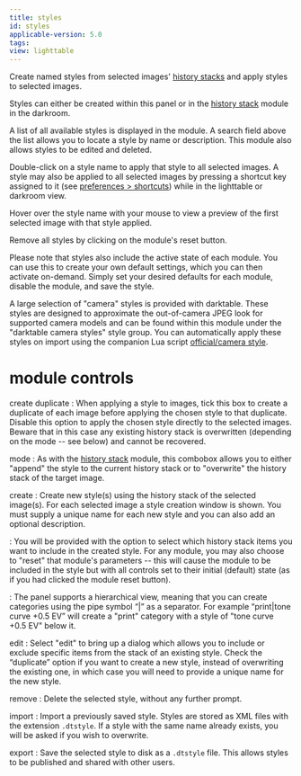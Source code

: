 ```yaml
---
title: styles
id: styles
applicable-version: 5.0
tags: 
view: lighttable
---
```


Create named styles from selected images' [history stacks](../../../darkroom/pixelpipe/history-stack.md) and apply styles to selected images. 

Styles can either be created within this panel or in the [history stack](../darkroom/history-stack.md) module in the darkroom.

A list of all available styles is displayed in the module. A search field above the list allows you to locate a style by name or description. This module also allows styles to be edited and deleted.

Double-click on a style name to apply that style to all selected images.  A style may also be applied to all selected images by pressing a shortcut key assigned to it (see [preferences > shortcuts](../../../preferences-settings/shortcuts.md)) while in the lighttable or darkroom view.

Hover over the style name with your mouse to view a preview of the first selected image with that style applied.

Remove all styles by clicking on the module's reset button.

Please note that styles also include the active state of each module. You can use this to create your own default settings, which you can then activate on-demand. Simply set your desired defaults for each module, disable the module, and save the style.

A large selection of "camera" styles is provided with darktable. These styles are designed to approximate the out-of-camera JPEG look for supported camera models and can be found within this module under the "darktable camera styles" style group. You can automatically apply these styles on import using the companion Lua script [official/camera style](https://docs.darktable.org/lua/stable/lua.scripts.manual/scripts/official/apply_camera_style/).

# module controls

create duplicate
: When applying a style to images, tick this box to create a duplicate of each image before applying the chosen style to that duplicate. Disable this option to apply the chosen style directly to the selected images. Beware that in this case any existing history stack is overwritten (depending on the mode -- see below) and cannot be recovered.

mode
: As with the [history stack](./history-stack.md) module, this combobox allows you to either "append" the style to the current history stack or to "overwrite" the history stack of the target image.

create
: Create new style(s) using the history stack of the selected image(s). For each selected image a style creation window is shown. You must supply a unique name for each new style and you can also add an optional description.

: You will be provided with the option to select which history stack items you want to include in the created style. For any module, you may also choose to "reset" that module's parameters -- this will cause the module to be included in the style but with all controls set to their initial (default) state (as if you had clicked the module reset button).

: The panel supports a hierarchical view, meaning that you can create categories using the pipe symbol “|” as a separator. For example “print|tone curve +0.5 EV” will create a "print" category with a style of "tone curve +0.5 EV" below it.

edit
: Select "edit" to bring up a dialog which allows you to include or exclude specific items from the stack of an existing style. Check the “duplicate” option if you want to create a new style, instead of overwriting the existing one, in which case you will need to provide a unique name for the new style.

remove
: Delete the selected style, without any further prompt.

import
: Import a previously saved style. Styles are stored as XML files with the extension `.dtstyle`. If a style with the same name already exists, you will be asked if you wish to overwrite.

export
: Save the selected style to disk as a `.dtstyle` file. This allows styles to be published and shared with other users.
